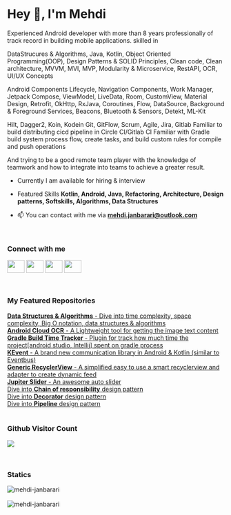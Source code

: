 <h1 align="left">Hey 👋, I'm Mehdi</h1>
<p align="left">Experienced Android developer with more than 8 years professionally of track record in building mobile applications. skilled in

DataStrucures & Algorithms, Java, Kotlin, Object Oriented Programming(OOP), Design Patterns & SOLID Principles, Clean code, Clean architecture, MVVM, MVI, MVP, Modularity & Microservice, RestAPI, OCR, UI/UX Concepts

Android Components Lifecycle, Navigation Components, Work Manager, Jetpack Compose, ViewModel, LiveData, Room, CustomView, Material Design, Retrofit, OkHttp, RxJava, Coroutines, Flow, DataSource, Background & Foreground Services, Beacons, Bluetooth & Sensors, Detekt, ML-Kit

Hilt, Dagger2, Koin, Kodein
Git, GitFlow, Scrum, Agile, Jira, Gitlab
Familiar to build distributing cicd pipeline in Circle CI/Gitlab CI
Familiar with Gradle build system process flow, create tasks, and build custom rules for compile and push operations

And trying to be a good remote team player with the knowledge of teamwork and how to integrate into teams to achieve a greater result.
</p>
  
  
- Currently I am available for hiring & interview

- Featured Skills **Kotlin, Android, Java, Refactoring, Architecture, Design patterns, Softskills, Algorithms, Data Structures**

- 📫 You can contact with me via **mehdi.janbarari@outlook.com**

<br/>
<h3 align="left">Connect with me</h3>
<p align="left">
<a href="https://twitter.com/mehdijanbarari" target="_blank"><img align="center" src="https://cdn.jsdelivr.net/npm/simple-icons@3.0.1/icons/twitter.svg" height="30" width="40" /></a>
<a href="https://linkedin.com/in/mehdijanbarari" target="_blank"><img align="center" src="https://cdn.jsdelivr.net/npm/simple-icons@3.0.1/icons/linkedin.svg" height="30" width="40" /></a>
<a href="https://stackoverflow.com/users/8607069" target="_blank"><img align="center" src="https://cdn.jsdelivr.net/npm/simple-icons@3.0.1/icons/stackoverflow.svg"  height="30" width="40" /></a>
<a href="https://wa.me/989383083977" target="_blank"><img align="center" src="https://cdn.jsdelivr.net/npm/simple-icons@3.0.1/icons/whatsapp.svg"  height="30" width="40" /></a>
</p>

<br/>
<h3 align="left">My Featured Repositories</h3>
<a href="https://github.com/janbarari/datastructures_and_algorithms" target="_blank"><strong>Data Structures & Algorithms</strong> - Dive into time complexity, space complexity, Big O notation, data structures & algorithms</a>
<br/>
<a href="https://github.com/janbarari/android-cloud-ocr" target="_blank"><strong>Android Cloud OCR</strong> - A Lightweight tool for getting the image text content</a>
<br/>
<a href="https://github.com/janbarari/GradleBuildTimeTracker" target="_blank"><strong>Gradle Build Time Tracker</strong> - Plugin for track how much time the project[android studio, Intellij] spent on gradle process</a>
<br/>
<a href="https://github.com/janbarari/KEvent" target="_blank"><strong>KEvent</strong> - A brand new communication library in Android & Kotlin (similar to Eventbus)</a>
<br/>
  <a href="https://github.com/janbarari/GenericRecyclerView"><strong>Generic RecyclerView</strong> - A simplified easy to use a smart recyclerview and adapter to create dynamic feed</a>
<br/>
<a href="https://github.com/janbarari/JupiterSlider"><strong>Jupiter Slider</strong> - An awesome auto slider</a>
<br/>
<a href="https://github.com/janbarari/ChainOfResponsibilityPattern" target="_blank">Dive into <strong>Chain of responsibility</strong> design pattern</a>
<br/>
<a href="https://github.com/janbarari/DecoratorPattern" target="_blank">Dive into <strong>Decorator</strong> design pattern</a>
<br/>
<a href="https://github.com/janbarari/PipelinePattern" target="_blank">Dive into <strong>Pipeline</strong> design pattern</a>
<br/>

<br/>
<p><strong><h3>Github Visitor Count</h3></strong>
<img src="https://profile-counter.glitch.me/janbarari/count.svg" />
</p>

<br/>
<p><strong><h3>Statics</h3></strong>
<div class="row">
  <div class="col">
  <img src="https://github-readme-stats.vercel.app/api/top-langs?username=janbarari&show_icons=true&locale=en&layout=compact" alt="mehdi-janbarari" />
  </div>
  <br/>
  <div class="col">
      <img src="https://github-readme-stats.vercel.app/api?username=janbarari&show_icons=true&locale=en" alt="mehdi-janbarari" />
  </div>
</div>

